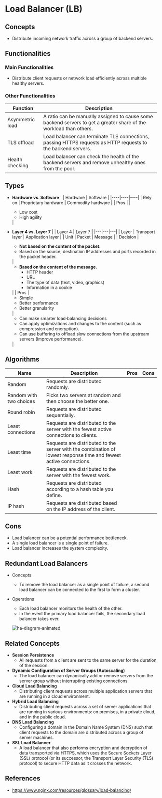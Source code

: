 # Load Balancer (LB)

## Concepts
- Distribute incoming network traffic across a group of backend servers.

## Functionalities
### Main Functionalities
- Distribute client requests or network load efficiently across multiple healthy servers.

### Other Functionalities
| Function | Description |
|----|----|
| Asymmetric load | A ratio can be manually assigned to cause some backend servers to get a greater share of the workload than others. |
| TLS offload | Load balancer can terminate TLS connections, passing HTTPS requests as HTTP requests to the backend servers. |
| Health checking | Load balancer can check the health of the backend servers and remove unhealthy ones from the pool. |

## Types
- **Hardware vs. Software**
  | | Hardware | Software |
  |----|----|----|
  | Rely on | Proprietary hardware | Commodity hardware |
  | Pros | | <ul><li>Low cost<li>High agility</ul> |
 
- **Layer 4 vs. Layer 7**
  | | Layer 4 | Layer 7 |
  |---|---|---|
  | Layer | Transport layer | Application layer |
  | Unit | Packet | Message |
  | Decision | <ul><li>**Not based on the content of the packet.**<li>Based on the source, destination IP addresses and ports recorded in the packet header.</ul> | <ul><li>**Based on the content of the message.**<ul><li>HTTP header<li>URL<li>The type of data (text, video, graphics)<li>Information in a cookie</ul></ul> |
  | Pros | <ul><li>Simple<li>Better performance<li>Better granularity</ul>| <ul><li>Can make smarter load‑balancing decisions<li>Can apply optimizations and changes to the content (such as compression and encryption).<li>Can use buffering to offload slow connections from the upstream servers (Improve performance).</ul> |

## Algorithms
| Name | Description | Pros | Cons |
|----|----|----|----|
| Random | Requests are distributed randomly. | | |
| Random with two choices | Picks two servers at random and then choose the better one. | | |
| Round robin | Requests are distributed sequentially. | | |
| Least connections | Requests are distributed to the server with the fewest active connections to clients. | | |
| Least time | Requests are distributed to the server with the combination of lowest response time and fewest active connections. | | |
| Least work | Requests are distributed to the server with the fewest work. | | |
| Hash | Requests are distributed according to a hash table you define. | | |
| IP hash | Requests are distributed based on the IP address of the client. | | |

## Cons
- Load balancer can be a potential performance bottleneck.
- A single load balancer is a single point of failure.
- Load balancer increases the system complexity.

## Redundant Load Balancers
- Concepts
   - To remove the load balancer as a single point of failure, a second load balancer can be connected to the first to form a cluster.
- Operations
   - Each load balancer monitors the health of the other.
   - In the event the primary load balancer fails, the secondary load balancer takes over.
   
   ![ha-diagram-animated](https://user-images.githubusercontent.com/8989447/118159733-a2c51700-b3da-11eb-8501-33cec29c11f6.gif)

## Related Concepts
- **Session Persistence**
   - All requests from a client are sent to the same server for the duration of the session.
- **Dynamic Configuration of Server Groups (Autoscaling)**
   - The load balancer can dynamically add or remove servers from the server group without interrupting existing connections.
- **Cloud Load Balancing**
   - Distributing client requests across multiple application servers that are running in a cloud environment.
- **Hybrid Load Balancing**
   - Distributing client requests across a set of server applications that are running in various environments: on premises, in a private cloud, and in the public cloud.
- **DNS Load Balancing**
   - Configuring a domain in the Domain Name System (DNS) such that client requests to the domain are distributed across a group of server machines.
- **SSL Load Balancer**
   - A load balancer that also performs encryption and decryption of data transported via HTTPS, which uses the Secure Sockets Layer (SSL) protocol (or its successor, the Transport Layer Security (TLS) protocol) to secure HTTP data as it crosses the network.

## References
- https://www.nginx.com/resources/glossary/load-balancing/
